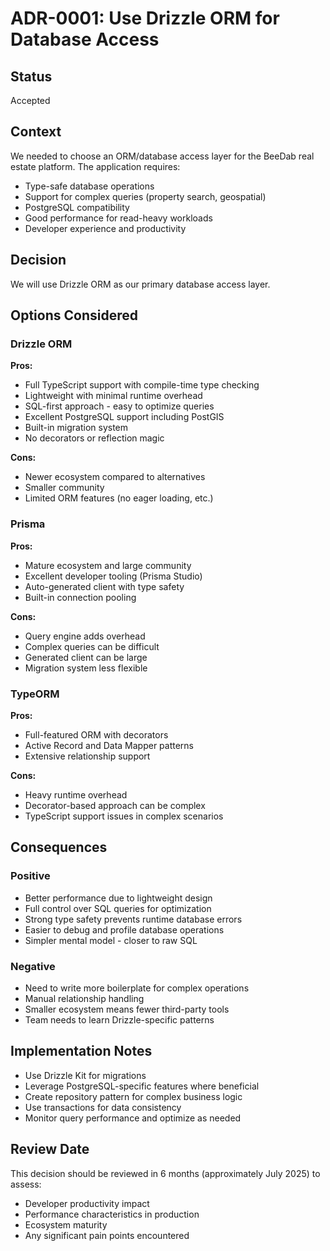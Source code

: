 
# ADR-0001: Use Drizzle ORM for Database Access

## Status
Accepted

## Context
We needed to choose an ORM/database access layer for the BeeDab real estate platform. The application requires:
- Type-safe database operations
- Support for complex queries (property search, geospatial)
- PostgreSQL compatibility
- Good performance for read-heavy workloads
- Developer experience and productivity

## Decision
We will use Drizzle ORM as our primary database access layer.

## Options Considered

### Drizzle ORM
**Pros:**
- Full TypeScript support with compile-time type checking
- Lightweight with minimal runtime overhead
- SQL-first approach - easy to optimize queries
- Excellent PostgreSQL support including PostGIS
- Built-in migration system
- No decorators or reflection magic

**Cons:**
- Newer ecosystem compared to alternatives
- Smaller community
- Limited ORM features (no eager loading, etc.)

### Prisma
**Pros:**
- Mature ecosystem and large community
- Excellent developer tooling (Prisma Studio)
- Auto-generated client with type safety
- Built-in connection pooling

**Cons:**
- Query engine adds overhead
- Complex queries can be difficult
- Generated client can be large
- Migration system less flexible

### TypeORM
**Pros:**
- Full-featured ORM with decorators
- Active Record and Data Mapper patterns
- Extensive relationship support

**Cons:**
- Heavy runtime overhead
- Decorator-based approach can be complex
- TypeScript support issues in complex scenarios

## Consequences

### Positive
- Better performance due to lightweight design
- Full control over SQL queries for optimization
- Strong type safety prevents runtime database errors
- Easier to debug and profile database operations
- Simpler mental model - closer to raw SQL

### Negative
- Need to write more boilerplate for complex operations
- Manual relationship handling
- Smaller ecosystem means fewer third-party tools
- Team needs to learn Drizzle-specific patterns

## Implementation Notes
- Use Drizzle Kit for migrations
- Leverage PostgreSQL-specific features where beneficial
- Create repository pattern for complex business logic
- Use transactions for data consistency
- Monitor query performance and optimize as needed

## Review Date
This decision should be reviewed in 6 months (approximately July 2025) to assess:
- Developer productivity impact
- Performance characteristics in production
- Ecosystem maturity
- Any significant pain points encountered
